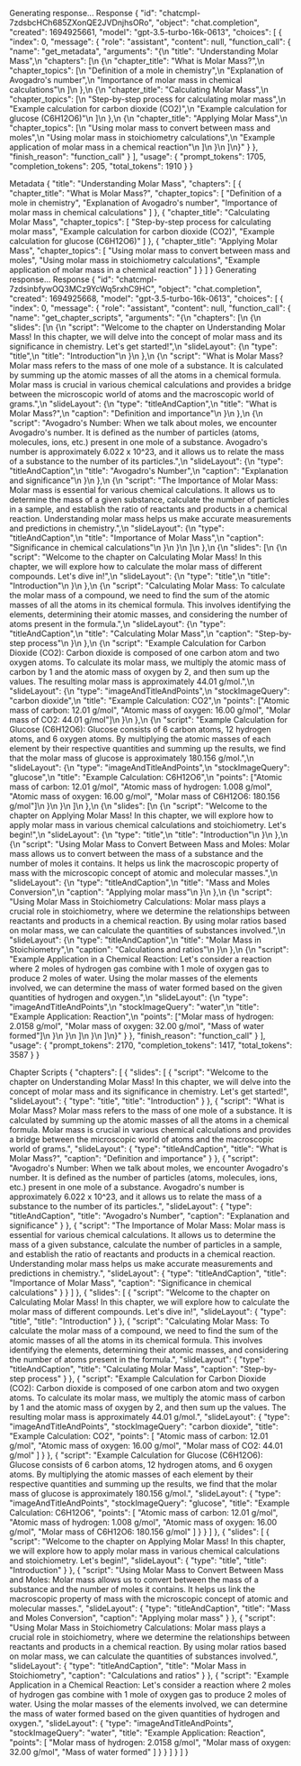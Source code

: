 Generating response...
Response {
  "id": "chatcmpl-7zdsbcHCh685ZXonQE2JVDnjhsORo",
  "object": "chat.completion",
  "created": 1694925661,
  "model": "gpt-3.5-turbo-16k-0613",
  "choices": [
    {
      "index": 0,
      "message": {
        "role": "assistant",
        "content": null,
        "function_call": {
          "name": "get_metadata",
          "arguments": "{\n  \"title\": \"Understanding Molar Mass\",\n  \"chapters\": [\n    {\n      \"chapter_title\": \"What is Molar Mass?\",\n      \"chapter_topics\": [\n        \"Definition of a mole in chemistry\",\n        \"Explanation of Avogadro's number\",\n        \"Importance of molar mass in chemical calculations\"\n      ]\n    },\n    {\n      \"chapter_title\": \"Calculating Molar Mass\",\n      \"chapter_topics\": [\n        \"Step-by-step process for calculating molar mass\",\n        \"Example calculation for carbon dioxide (CO2)\",\n        \"Example calculation for glucose (C6H12O6)\"\n      ]\n    },\n    {\n      \"chapter_title\": \"Applying Molar Mass\",\n      \"chapter_topics\": [\n        \"Using molar mass to convert between mass and moles\",\n        \"Using molar mass in stoichiometry calculations\",\n        \"Example application of molar mass in a chemical reaction\"\n      ]\n    }\n  ]\n}"
        }
      },
      "finish_reason": "function_call"
    }
  ],
  "usage": {
    "prompt_tokens": 1705,
    "completion_tokens": 205,
    "total_tokens": 1910
  }
}




Metadata
 {
  "title": "Understanding Molar Mass",
  "chapters": [
    {
      "chapter_title": "What is Molar Mass?",
      "chapter_topics": [
        "Definition of a mole in chemistry",
        "Explanation of Avogadro's number",
        "Importance of molar mass in chemical calculations"
      ]
    },
    {
      "chapter_title": "Calculating Molar Mass",
      "chapter_topics": [
        "Step-by-step process for calculating molar mass",
        "Example calculation for carbon dioxide (CO2)",
        "Example calculation for glucose (C6H12O6)"
      ]
    },
    {
      "chapter_title": "Applying Molar Mass",
      "chapter_topics": [
        "Using molar mass to convert between mass and moles",
        "Using molar mass in stoichiometry calculations",
        "Example application of molar mass in a chemical reaction"
      ]
    }
  ]
}
Generating response...
Response {
  "id": "chatcmpl-7zdsinbfywOQ3MCz9YcWq5rxhC9HC",
  "object": "chat.completion",
  "created": 1694925668,
  "model": "gpt-3.5-turbo-16k-0613",
  "choices": [
    {
      "index": 0,
      "message": {
        "role": "assistant",
        "content": null,
        "function_call": {
          "name": "get_chapter_scripts",
          "arguments": "{\n  \"chapters\": [\n    {\n      \"slides\": [\n        {\n          \"script\": \"Welcome to the chapter on Understanding Molar Mass! In this chapter, we will delve into the concept of molar mass and its significance in chemistry. Let's get started!\",\n          \"slideLayout\": {\n            \"type\": \"title\",\n            \"title\": \"Introduction\"\n          }\n        },\n        {\n          \"script\": \"What is Molar Mass? Molar mass refers to the mass of one mole of a substance. It is calculated by summing up the atomic masses of all the atoms in a chemical formula. Molar mass is crucial in various chemical calculations and provides a bridge between the microscopic world of atoms and the macroscopic world of grams.\",\n          \"slideLayout\": {\n            \"type\": \"titleAndCaption\",\n            \"title\": \"What is Molar Mass?\",\n            \"caption\": \"Definition and importance\"\n          }\n        },\n        {\n          \"script\": \"Avogadro's Number: When we talk about moles, we encounter Avogadro's number. It is defined as the number of particles (atoms, molecules, ions, etc.) present in one mole of a substance. Avogadro's number is approximately 6.022 x 10^23, and it allows us to relate the mass of a substance to the number of its particles.\",\n          \"slideLayout\": {\n            \"type\": \"titleAndCaption\",\n            \"title\": \"Avogadro's Number\",\n            \"caption\": \"Explanation and significance\"\n          }\n        },\n        {\n          \"script\": \"The Importance of Molar Mass: Molar mass is essential for various chemical calculations. It allows us to determine the mass of a given substance, calculate the number of particles in a sample, and establish the ratio of reactants and products in a chemical reaction. Understanding molar mass helps us make accurate measurements and predictions in chemistry.\",\n          \"slideLayout\": {\n            \"type\": \"titleAndCaption\",\n            \"title\": \"Importance of Molar Mass\",\n            \"caption\": \"Significance in chemical calculations\"\n          }\n        }\n      ]\n    },\n    {\n      \"slides\": [\n        {\n          \"script\": \"Welcome to the chapter on Calculating Molar Mass! In this chapter, we will explore how to calculate the molar mass of different compounds. Let's dive in!\",\n          \"slideLayout\": {\n            \"type\": \"title\",\n            \"title\": \"Introduction\"\n          }\n        },\n        {\n          \"script\": \"Calculating Molar Mass: To calculate the molar mass of a compound, we need to find the sum of the atomic masses of all the atoms in its chemical formula. This involves identifying the elements, determining their atomic masses, and considering the number of atoms present in the formula.\",\n          \"slideLayout\": {\n            \"type\": \"titleAndCaption\",\n            \"title\": \"Calculating Molar Mass\",\n            \"caption\": \"Step-by-step process\"\n          }\n        },\n        {\n          \"script\": \"Example Calculation for Carbon Dioxide (CO2): Carbon dioxide is composed of one carbon atom and two oxygen atoms. To calculate its molar mass, we multiply the atomic mass of carbon by 1 and the atomic mass of oxygen by 2, and then sum up the values. The resulting molar mass is approximately 44.01 g/mol.\",\n          \"slideLayout\": {\n            \"type\": \"imageAndTitleAndPoints\",\n            \"stockImageQuery\": \"carbon dioxide\",\n            \"title\": \"Example Calculation: CO2\",\n            \"points\": [\"Atomic mass of carbon: 12.01 g/mol\", \"Atomic mass of oxygen: 16.00 g/mol\", \"Molar mass of CO2: 44.01 g/mol\"]\n          }\n        },\n        {\n          \"script\": \"Example Calculation for Glucose (C6H12O6): Glucose consists of 6 carbon atoms, 12 hydrogen atoms, and 6 oxygen atoms. By multiplying the atomic masses of each element by their respective quantities and summing up the results, we find that the molar mass of glucose is approximately 180.156 g/mol.\",\n          \"slideLayout\": {\n            \"type\": \"imageAndTitleAndPoints\",\n            \"stockImageQuery\": \"glucose\",\n            \"title\": \"Example Calculation: C6H12O6\",\n            \"points\": [\"Atomic mass of carbon: 12.01 g/mol\", \"Atomic mass of hydrogen: 1.008 g/mol\", \"Atomic mass of oxygen: 16.00 g/mol\", \"Molar mass of C6H12O6: 180.156 g/mol\"]\n          }\n        }\n      ]\n    },\n    {\n      \"slides\": [\n        {\n          \"script\": \"Welcome to the chapter on Applying Molar Mass! In this chapter, we will explore how to apply molar mass in various chemical calculations and stoichiometry. Let's begin!\",\n          \"slideLayout\": {\n            \"type\": \"title\",\n            \"title\": \"Introduction\"\n          }\n        },\n        {\n          \"script\": \"Using Molar Mass to Convert Between Mass and Moles: Molar mass allows us to convert between the mass of a substance and the number of moles it contains. It helps us link the macroscopic property of mass with the microscopic concept of atomic and molecular masses.\",\n          \"slideLayout\": {\n            \"type\": \"titleAndCaption\",\n            \"title\": \"Mass and Moles Conversion\",\n            \"caption\": \"Applying molar mass\"\n          }\n        },\n        {\n          \"script\": \"Using Molar Mass in Stoichiometry Calculations: Molar mass plays a crucial role in stoichiometry, where we determine the relationships between reactants and products in a chemical reaction. By using molar ratios based on molar mass, we can calculate the quantities of substances involved.\",\n          \"slideLayout\": {\n            \"type\": \"titleAndCaption\",\n            \"title\": \"Molar Mass in Stoichiometry\",\n            \"caption\": \"Calculations and ratios\"\n          }\n        },\n        {\n          \"script\": \"Example Application in a Chemical Reaction: Let's consider a reaction where 2 moles of hydrogen gas combine with 1 mole of oxygen gas to produce 2 moles of water. Using the molar masses of the elements involved, we can determine the mass of water formed based on the given quantities of hydrogen and oxygen.\",\n          \"slideLayout\": {\n            \"type\": \"imageAndTitleAndPoints\",\n            \"stockImageQuery\": \"water\",\n            \"title\": \"Example Application: Reaction\",\n            \"points\": [\"Molar mass of hydrogen: 2.0158 g/mol\", \"Molar mass of oxygen: 32.00 g/mol\", \"Mass of water formed\"]\n          }\n        }\n      ]\n    }\n  ]\n}"
        }
      },
      "finish_reason": "function_call"
    }
  ],
  "usage": {
    "prompt_tokens": 2170,
    "completion_tokens": 1417,
    "total_tokens": 3587
  }
}




Chapter Scripts
 {
  "chapters": [
    {
      "slides": [
        {
          "script": "Welcome to the chapter on Understanding Molar Mass! In this chapter, we will delve into the concept of molar mass and its significance in chemistry. Let's get started!",
          "slideLayout": {
            "type": "title",
            "title": "Introduction"
          }
        },
        {
          "script": "What is Molar Mass? Molar mass refers to the mass of one mole of a substance. It is calculated by summing up the atomic masses of all the atoms in a chemical formula. Molar mass is crucial in various chemical calculations and provides a bridge between the microscopic world of atoms and the macroscopic world of grams.",
          "slideLayout": {
            "type": "titleAndCaption",
            "title": "What is Molar Mass?",
            "caption": "Definition and importance"
          }
        },
        {
          "script": "Avogadro's Number: When we talk about moles, we encounter Avogadro's number. It is defined as the number of particles (atoms, molecules, ions, etc.) present in one mole of a substance. Avogadro's number is approximately 6.022 x 10^23, and it allows us to relate the mass of a substance to the number of its particles.",
          "slideLayout": {
            "type": "titleAndCaption",
            "title": "Avogadro's Number",
            "caption": "Explanation and significance"
          }
        },
        {
          "script": "The Importance of Molar Mass: Molar mass is essential for various chemical calculations. It allows us to determine the mass of a given substance, calculate the number of particles in a sample, and establish the ratio of reactants and products in a chemical reaction. Understanding molar mass helps us make accurate measurements and predictions in chemistry.",
          "slideLayout": {
            "type": "titleAndCaption",
            "title": "Importance of Molar Mass",
            "caption": "Significance in chemical calculations"
          }
        }
      ]
    },
    {
      "slides": [
        {
          "script": "Welcome to the chapter on Calculating Molar Mass! In this chapter, we will explore how to calculate the molar mass of different compounds. Let's dive in!",
          "slideLayout": {
            "type": "title",
            "title": "Introduction"
          }
        },
        {
          "script": "Calculating Molar Mass: To calculate the molar mass of a compound, we need to find the sum of the atomic masses of all the atoms in its chemical formula. This involves identifying the elements, determining their atomic masses, and considering the number of atoms present in the formula.",
          "slideLayout": {
            "type": "titleAndCaption",
            "title": "Calculating Molar Mass",
            "caption": "Step-by-step process"
          }
        },
        {
          "script": "Example Calculation for Carbon Dioxide (CO2): Carbon dioxide is composed of one carbon atom and two oxygen atoms. To calculate its molar mass, we multiply the atomic mass of carbon by 1 and the atomic mass of oxygen by 2, and then sum up the values. The resulting molar mass is approximately 44.01 g/mol.",
          "slideLayout": {
            "type": "imageAndTitleAndPoints",
            "stockImageQuery": "carbon dioxide",
            "title": "Example Calculation: CO2",
            "points": [
              "Atomic mass of carbon: 12.01 g/mol",
              "Atomic mass of oxygen: 16.00 g/mol",
              "Molar mass of CO2: 44.01 g/mol"
            ]
          }
        },
        {
          "script": "Example Calculation for Glucose (C6H12O6): Glucose consists of 6 carbon atoms, 12 hydrogen atoms, and 6 oxygen atoms. By multiplying the atomic masses of each element by their respective quantities and summing up the results, we find that the molar mass of glucose is approximately 180.156 g/mol.",
          "slideLayout": {
            "type": "imageAndTitleAndPoints",
            "stockImageQuery": "glucose",
            "title": "Example Calculation: C6H12O6",
            "points": [
              "Atomic mass of carbon: 12.01 g/mol",
              "Atomic mass of hydrogen: 1.008 g/mol",
              "Atomic mass of oxygen: 16.00 g/mol",
              "Molar mass of C6H12O6: 180.156 g/mol"
            ]
          }
        }
      ]
    },
    {
      "slides": [
        {
          "script": "Welcome to the chapter on Applying Molar Mass! In this chapter, we will explore how to apply molar mass in various chemical calculations and stoichiometry. Let's begin!",
          "slideLayout": {
            "type": "title",
            "title": "Introduction"
          }
        },
        {
          "script": "Using Molar Mass to Convert Between Mass and Moles: Molar mass allows us to convert between the mass of a substance and the number of moles it contains. It helps us link the macroscopic property of mass with the microscopic concept of atomic and molecular masses.",
          "slideLayout": {
            "type": "titleAndCaption",
            "title": "Mass and Moles Conversion",
            "caption": "Applying molar mass"
          }
        },
        {
          "script": "Using Molar Mass in Stoichiometry Calculations: Molar mass plays a crucial role in stoichiometry, where we determine the relationships between reactants and products in a chemical reaction. By using molar ratios based on molar mass, we can calculate the quantities of substances involved.",
          "slideLayout": {
            "type": "titleAndCaption",
            "title": "Molar Mass in Stoichiometry",
            "caption": "Calculations and ratios"
          }
        },
        {
          "script": "Example Application in a Chemical Reaction: Let's consider a reaction where 2 moles of hydrogen gas combine with 1 mole of oxygen gas to produce 2 moles of water. Using the molar masses of the elements involved, we can determine the mass of water formed based on the given quantities of hydrogen and oxygen.",
          "slideLayout": {
            "type": "imageAndTitleAndPoints",
            "stockImageQuery": "water",
            "title": "Example Application: Reaction",
            "points": [
              "Molar mass of hydrogen: 2.0158 g/mol",
              "Molar mass of oxygen: 32.00 g/mol",
              "Mass of water formed"
            ]
          }
        }
      ]
    }
  ]
}